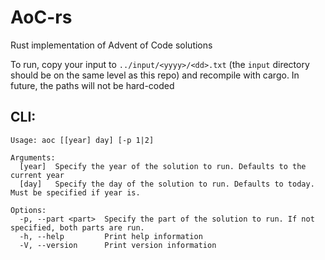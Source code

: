# AoC-rs
Rust implementation of Advent of Code solutions

To run, copy your input to `../input/<yyyy>/<dd>.txt` (the `input` directory should be on the same level as this repo) and recompile with cargo.
In future, the paths will not be hard-coded

## CLI:
```
Usage: aoc [[year] day] [-p 1|2]

Arguments:
  [year]  Specify the year of the solution to run. Defaults to the current year
  [day]   Specify the day of the solution to run. Defaults to today. Must be specified if year is.

Options:
  -p, --part <part>  Specify the part of the solution to run. If not specified, both parts are run.
  -h, --help         Print help information
  -V, --version      Print version information
```
